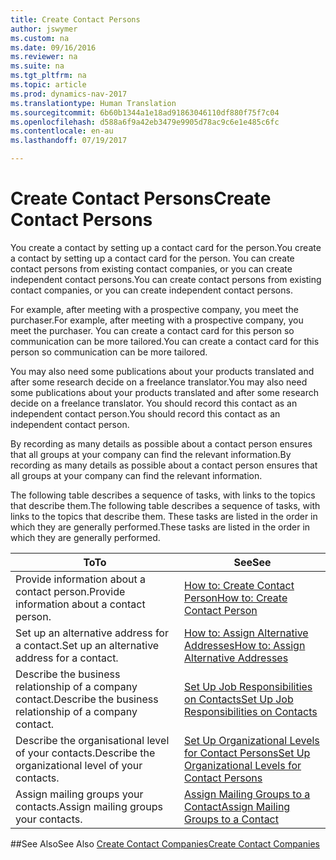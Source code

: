 ```yaml
---
title: Create Contact Persons
author: jswymer
ms.custom: na
ms.date: 09/16/2016
ms.reviewer: na
ms.suite: na
ms.tgt_pltfrm: na
ms.topic: article
ms.prod: dynamics-nav-2017
ms.translationtype: Human Translation
ms.sourcegitcommit: 6b60b1344a1e18ad91863046110df880f75f7c04
ms.openlocfilehash: d588a6f9a42eb3479e9905d78ac9c6e1e485c6fc
ms.contentlocale: en-au
ms.lasthandoff: 07/19/2017

---
```

# <a name="create-contact-persons"></a><span data-ttu-id="bcd68-102">Create Contact Persons</span><span class="sxs-lookup"><span data-stu-id="bcd68-102">Create Contact Persons</span></span>
<span data-ttu-id="bcd68-103">You create a contact by setting up a contact card for the person.</span><span class="sxs-lookup"><span data-stu-id="bcd68-103">You create a contact by setting up a contact card for the person.</span></span> <span data-ttu-id="bcd68-104">You can create contact persons from existing contact companies, or you can create independent contact persons.</span><span class="sxs-lookup"><span data-stu-id="bcd68-104">You can create contact persons from existing contact companies, or you can create independent contact persons.</span></span>

<span data-ttu-id="bcd68-105">For example, after meeting with a prospective company, you meet the purchaser.</span><span class="sxs-lookup"><span data-stu-id="bcd68-105">For example, after meeting with a prospective company, you meet the purchaser.</span></span> <span data-ttu-id="bcd68-106">You can create a contact card for this person so communication can be more tailored.</span><span class="sxs-lookup"><span data-stu-id="bcd68-106">You can create a contact card for this person so communication can be more tailored.</span></span>

<span data-ttu-id="bcd68-107">You may also need some publications about your products translated and after some research decide on a freelance translator.</span><span class="sxs-lookup"><span data-stu-id="bcd68-107">You may also need some publications about your products translated and after some research decide on a freelance translator.</span></span> <span data-ttu-id="bcd68-108">You should record this contact as an independent contact person.</span><span class="sxs-lookup"><span data-stu-id="bcd68-108">You should record this contact as an independent contact person.</span></span>

<span data-ttu-id="bcd68-109">By recording as many details as possible about a contact person ensures that all groups at your company can find the relevant information.</span><span class="sxs-lookup"><span data-stu-id="bcd68-109">By recording as many details as possible about a contact person ensures that all groups at your company can find the relevant information.</span></span>

<span data-ttu-id="bcd68-110">The following table describes a sequence of tasks, with links to the topics that describe them.</span><span class="sxs-lookup"><span data-stu-id="bcd68-110">The following table describes a sequence of tasks, with links to the topics that describe them.</span></span> <span data-ttu-id="bcd68-111">These tasks are listed in the order in which they are generally performed.</span><span class="sxs-lookup"><span data-stu-id="bcd68-111">These tasks are listed in the order in which they are generally performed.</span></span>

|<span data-ttu-id="bcd68-112">To</span><span class="sxs-lookup"><span data-stu-id="bcd68-112">To</span></span> |<span data-ttu-id="bcd68-113">See</span><span class="sxs-lookup"><span data-stu-id="bcd68-113">See</span></span> |
|---|----|
|<span data-ttu-id="bcd68-114">Provide information about a contact person.</span><span class="sxs-lookup"><span data-stu-id="bcd68-114">Provide information about a contact person.</span></span>|[<span data-ttu-id="bcd68-115">How to: Create Contact Person</span><span class="sxs-lookup"><span data-stu-id="bcd68-115">How to: Create Contact Person</span></span>](marketing-how-create-contact-persons.md)|
|<span data-ttu-id="bcd68-116">Set up an alternative address for a contact.</span><span class="sxs-lookup"><span data-stu-id="bcd68-116">Set up an alternative address for a contact.</span></span>|[<span data-ttu-id="bcd68-117">How to: Assign Alternative Addresses</span><span class="sxs-lookup"><span data-stu-id="bcd68-117">How to: Assign Alternative Addresses</span></span>](marketing-how-assign-alternative-address.md)|
|<span data-ttu-id="bcd68-118">Describe the business relationship of a company contact.</span><span class="sxs-lookup"><span data-stu-id="bcd68-118">Describe the business relationship of a company contact.</span></span>|[<span data-ttu-id="bcd68-119">Set Up Job Responsibilities on Contacts</span><span class="sxs-lookup"><span data-stu-id="bcd68-119">Set Up Job Responsibilities on Contacts</span></span>](marketing-job-responsibilities.md)|
|<span data-ttu-id="bcd68-120">Describe the organisational level of your contacts.</span><span class="sxs-lookup"><span data-stu-id="bcd68-120">Describe the organizational level of your contacts.</span></span>|[<span data-ttu-id="bcd68-121">Set Up Organizational Levels for Contact Persons</span><span class="sxs-lookup"><span data-stu-id="bcd68-121">Set Up Organizational Levels for Contact Persons</span></span>](marketing-organizational-levels.md)|
|<span data-ttu-id="bcd68-122">Assign mailing groups your contacts.</span><span class="sxs-lookup"><span data-stu-id="bcd68-122">Assign mailing groups your contacts.</span></span>|[<span data-ttu-id="bcd68-123">Assign Mailing Groups to a Contact</span><span class="sxs-lookup"><span data-stu-id="bcd68-123">Assign Mailing Groups to a Contact</span></span>](marketing-mailing-groups.md#assign-mailing-groups-to-a-contact)|

##<a name="see-also"></a><span data-ttu-id="bcd68-124">See Also</span><span class="sxs-lookup"><span data-stu-id="bcd68-124">See Also</span></span>
[<span data-ttu-id="bcd68-125">Create Contact Companies</span><span class="sxs-lookup"><span data-stu-id="bcd68-125">Create Contact Companies</span></span>](marketing-create-contact-companies.md)

